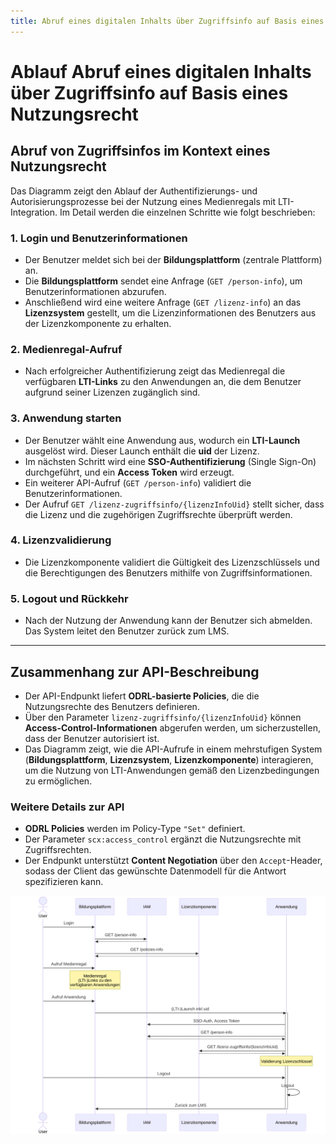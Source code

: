 ```yaml
---
title: Abruf eines digitalen Inhalts über Zugriffsinfo auf Basis eines Nutzungsrecht
---
```


# Ablauf Abruf eines digitalen Inhalts über Zugriffsinfo auf Basis eines Nutzungsrecht

## Abruf von Zugriffsinfos im Kontext eines Nutzungsrecht


Das Diagramm zeigt den Ablauf der Authentifizierungs- und Autorisierungsprozesse bei der Nutzung eines Medienregals mit LTI-Integration. Im Detail werden die einzelnen Schritte wie folgt beschrieben:

### 1. **Login und Benutzerinformationen**
- Der Benutzer meldet sich bei der **Bildungsplattform** (zentrale Plattform) an.
- Die **Bildungsplattform** sendet eine Anfrage (`GET /person-info`), um Benutzerinformationen abzurufen.
- Anschließend wird eine weitere Anfrage (`GET /lizenz-info`) an das **Lizenzsystem** gestellt, um die Lizenzinformationen des Benutzers aus der Lizenzkomponente zu erhalten.

### 2. **Medienregal-Aufruf**
- Nach erfolgreicher Authentifizierung zeigt das Medienregal die verfügbaren **LTI-Links** zu den Anwendungen an, die dem Benutzer aufgrund seiner Lizenzen zugänglich sind.

### 3. **Anwendung starten**
- Der Benutzer wählt eine Anwendung aus, wodurch ein **LTI-Launch** ausgelöst wird. Dieser Launch enthält die **uid** der Lizenz.
- Im nächsten Schritt wird eine **SSO-Authentifizierung** (Single Sign-On) durchgeführt, und ein **Access Token** wird erzeugt.
- Ein weiterer API-Aufruf (`GET /person-info`) validiert die Benutzerinformationen.
- Der Aufruf `GET /lizenz-zugriffsinfo/{lizenzInfoUid}` stellt sicher, dass die Lizenz und die zugehörigen Zugriffsrechte überprüft werden.

### 4. **Lizenzvalidierung**
- Die Lizenzkomponente validiert die Gültigkeit des Lizenzschlüssels und die Berechtigungen des Benutzers mithilfe von Zugriffsinformationen.

### 5. **Logout und Rückkehr**
- Nach der Nutzung der Anwendung kann der Benutzer sich abmelden. Das System leitet den Benutzer zurück zum LMS.

---

## Zusammenhang zur API-Beschreibung

- Der API-Endpunkt liefert **ODRL-basierte Policies**, die die Nutzungsrechte des Benutzers definieren.
- Über den Parameter `lizenz-zugriffsinfo/{lizenzInfoUid}` können **Access-Control-Informationen** abgerufen werden, um sicherzustellen, dass der Benutzer autorisiert ist.
- Das Diagramm zeigt, wie die API-Aufrufe in einem mehrstufigen System (**Bildungsplattform**, **Lizenzsystem**, **Lizenzkomponente**) interagieren, um die Nutzung von LTI-Anwendungen gemäß den Lizenzbedingungen zu ermöglichen.

### Weitere Details zur API
- **ODRL Policies** werden im Policy-Type `"Set"` definiert.
- Der Parameter `scx:access_control` ergänzt die Nutzungsrechte mit Zugriffsrechten.
- Der Endpunkt unterstützt **Content Negotiation** über den `Accept`-Header, sodass der Client das gewünschte Datenmodell für die Antwort spezifizieren kann.

![Sequenz-diagramm für den Abruf von Zugriffsinfos im Kontext eines Nutzungsrecht](../../../static/diagrams/sequenceDiagrams/access-control.sequence.svg)
